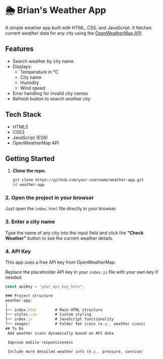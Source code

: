 # 🌦️ Brian's Weather App

A simple weather app built with HTML, CSS, and JavaScript. It fetches current weather data for any city using the [OpenWeatherMap API](https://openweathermap.org/api).

## Features

- Search weather by city name
- Displays:
  - Temperature in °C
  - City name
  - Humidity
  - Wind speed
- Error handling for invalid city names
- Refresh button to search another city

## Tech Stack

- HTML5
- CSS3
- JavaScript (ES6)
- OpenWeatherMap API

## Getting Started

1. **Clone the repo:**
   ```bash
   git clone https://github.com/your-username/weather-app.git
   cd weather-app
### 2. Open the project in your browser

Just open the `index.html` file directly in your browser.

### 3. Enter a city name

Type the name of any city into the input field and click the **"Check Weather"** button to see the current weather details.

### 4. API Key

This app uses a free API key from OpenWeatherMap.

Replace the placeholder API key in your `index.js` file with your own key if needed:

```js
const apiKey = "your_api_key_here";

### Project structure
weather-app/
│
├── index.html        # Main HTML structure
├── styles.css        # Custom styling
├── index.js          # JavaScript functionality
└── images/           # Folder for icons (e.g., weather icons)
## To Do
 Add weather icons dynamically based on API data

 Improve mobile responsiveness

 Include more detailed weather info (e.g., pressure, sunrise)